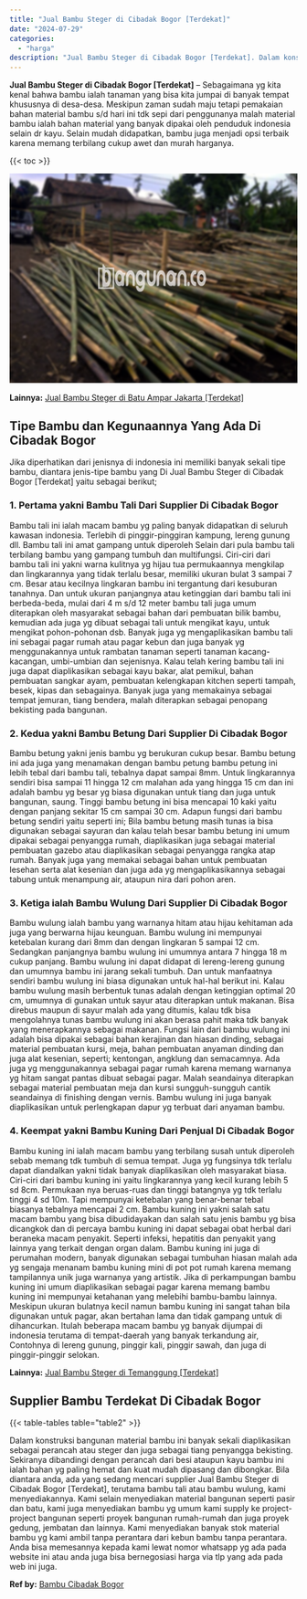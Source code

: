 ```yaml
---
title: "Jual Bambu Steger di Cibadak Bogor [Terdekat]"
date: "2024-07-29"
categories: 
  - "harga"
description: "Jual Bambu Steger di Cibadak Bogor [Terdekat]. Dalam konstruksi bangunan material bambu ini banyak sekali diaplikasikan sebagai perancah atau steger dan juga..."
---
```


**Jual Bambu Steger di Cibadak Bogor \[Terdekat\]** – Sebagaimana yg kita kenal bahwa bambu ialah tanaman yang bisa kita jumpai di banyak tempat khususnya di desa-desa. Meskipun zaman sudah maju tetapi pemakaian bahan material bambu s/d hari ini tdk sepi dari penggunanya malah material bambu ialah bahan material yang banyak dipakai oleh penduduk indonesia selain dr kayu. Selain mudah didapatkan, bambu juga menjadi opsi terbaik karena memang terbilang cukup awet dan murah harganya.

{{< toc >}}

![Jual Bambu Steger di Cibadak Bogor [Terdekat]](/images/jual-bambu-tali-06.png)

**Lainnya:** [Jual Bambu Steger di Batu Ampar Jakarta \[Terdekat\]](https://bambu.bangunan.co/jual-bambu-steger-di-batu-ampar-jakarta-terdekat/)

## Tipe Bambu dan Kegunaannya Yang Ada Di Cibadak Bogor

Jika diperhatikan dari jenisnya di indonesia ini memiliki banyak sekali tipe bambu, diantara jenis-tipe bambu yang Di Jual Bambu Steger di Cibadak Bogor \[Terdekat\] yaitu sebagai berikut;

### 1\. Pertama yakni Bambu Tali Dari Supplier Di Cibadak Bogor

Bambu tali ini ialah macam bambu yg paling banyak didapatkan di seluruh kawasan indonesia. Terlebih di pinggir-pinggiran kampung, lereng gunung dll. Bambu tali ini amat gampang untuk diperoleh Selain dari pula bambu tali terbilang bambu yang gampang tumbuh dan multifungsi. Ciri-ciri dari bambu tali ini yakni warna kulitnya yg hijau tua permukaannya mengkilap dan lingkarannya yang tidak terlalu besar, memiliki ukuran bulat 3 sampai 7 cm. Besar atau kecilnya lingkaran bambu ini tergantung dari kesuburan tanahnya. Dan untuk ukuran panjangnya atau ketinggian dari bambu tali ini berbeda-beda, mulai dari 4 m s/d 12 meter bambu tali juga umum diterapkan oleh masyarakat sebagai bahan dari pembuatan bilik bambu, kemudian ada juga yg dibuat sebagai tali untuk mengikat kayu, untuk mengikat pohon-pohonan dsb. Banyak juga yg mengaplikasikan bambu tali ini sebagai pagar rumah atau pagar kebun dan juga banyak yg menggunakannya untuk rambatan tanaman seperti tanaman kacang-kacangan, umbi-umbian dan sejenisnya. Kalau telah kering bambu tali ini juga dapat diaplikasikan sebagai kayu bakar, alat pemikul, bahan pembuatan sangkar ayam, pembuatan kelengkapan kitchen seperti tampah, besek, kipas dan sebagainya. Banyak juga yang memakainya sebagai tempat jemuran, tiang bendera, malah diterapkan sebagai penopang bekisting pada bangunan.

### 2\. Kedua yakni Bambu Betung Dari Supplier Di Cibadak Bogor

Bambu betung yakni jenis bambu yg berukuran cukup besar. Bambu betung ini ada juga yang menamakan dengan bambu petung bambu petung ini lebih tebal dari bambu tali, tebalnya dapat sampai 8mm. Untuk lingkarannya sendiri bisa sampai 11 hingga 12 cm malahan ada yang hingga 15 cm dan ini adalah bambu yg besar yg biasa digunakan untuk tiang dan juga untuk bangunan, saung. Tinggi bambu betung ini bisa mencapai 10 kaki yaitu dengan panjang sekitar 15 cm sampai 30 cm. Adapun fungsi dari bambu betung sendiri yaitu seperti ini; Bila bambu betung masih tunas ia bisa digunakan sebagai sayuran dan kalau telah besar bambu betung ini umum dipakai sebagai penyangga rumah, diaplikasikan juga sebagai material pembuatan gazebo atau diaplikasikan sebagai penyangga rangka atap rumah. Banyak juga yang memakai sebagai bahan untuk pembuatan lesehan serta alat kesenian dan juga ada yg mengaplikasikannya sebagai tabung untuk menampung air, ataupun nira dari pohon aren.

### 3\. Ketiga ialah Bambu Wulung Dari Supplier Di Cibadak Bogor

Bambu wulung ialah bambu yang warnanya hitam atau hijau kehitaman ada juga yang berwarna hijau keunguan. Bambu wulung ini mempunyai ketebalan kurang dari 8mm dan dengan lingkaran 5 sampai 12 cm. Sedangkan panjangnya bambu wulung ini umumnya antara 7 hingga 18 m cukup panjang. Bambu wulung ini dapat didapat di lereng-lereng gunung dan umumnya bambu ini jarang sekali tumbuh. Dan untuk manfaatnya sendiri bambu wulung ini biasa digunakan untuk hal-hal berikut ini. Kalau bambu wulung masih berbentuk tunas adalah dengan ketinggian optimal 20 cm, umumnya di gunakan untuk sayur atau diterapkan untuk makanan. Bisa direbus maupun di sayur malah ada yang ditumis, kalau tdk bisa mengolahnya tunas bambu wulung ini akan berasa pahit maka tdk banyak yang menerapkannya sebagai makanan. Fungsi lain dari bambu wulung ini adalah bisa dipakai sebagai bahan kerajinan dan hiasan dinding, sebagai material pembuatan kursi, meja, bahan pembuatan anyaman dinding dan juga alat kesenian, seperti; kentongan, angklung dan semacamnya. Ada juga yg menggunakannya sebagai pagar rumah karena memang warnanya yg hitam sangat pantas dibuat sebagai pagar. Malah seandainya diterapkan sebagai material pembuatan meja dan kursi sungguh-sungguh cantik seandainya di finishing dengan vernis. Bambu wulung ini juga banyak diaplikasikan untuk perlengkapan dapur yg terbuat dari anyaman bambu.

### 4\. Keempat yakni Bambu Kuning Dari Penjual Di Cibadak Bogor

Bambu kuning ini ialah macam bambu yang terbilang susah untuk diperoleh sebab memang tdk tumbuh di semua tempat. Juga yg fungsinya tdk terlalu dapat diandalkan yakni tidak banyak diaplikasikan oleh masyarakat biasa. Ciri-ciri dari bambu kuning ini yaitu lingkarannya yang kecil kurang lebih 5 sd 8cm. Permukaan nya beruas-ruas dan tinggi batangnya yg tdk terlalu tinggi 4 sd 10m. Tapi mempunyai ketebalan yang benar-benar tebal biasanya tebalnya mencapai 2 cm. Bambu kuning ini yakni salah satu macam bambu yang bisa dibudidayakan dan salah satu jenis bambu yg bisa dicangkok dan di percaya bambu kuning ini dapat sebagai obat herbal dari beraneka macam penyakit. Seperti infeksi, hepatitis dan penyakit yang lainnya yang terkait dengan organ dalam. Bambu kuning ini juga di perumahan modern, banyak digunakan sebagai tumbuhan hiasan malah ada yg sengaja menanam bambu kuning mini di pot pot rumah karena memang tampilannya unik juga warnanya yang artistik. Jika di perkampungan bambu kuning ini umum diaplikasikan sebagai pagar karena memang bambu kuning ini mempunyai ketahanan yang melebihi bambu-bambu lainnya. Meskipun ukuran bulatnya kecil namun bambu kuning ini sangat tahan bila digunakan untuk pagar, akan bertahan lama dan tidak gampang untuk di dihancurkan. Itulah beberapa macam bambu yg banyak dijumpai di indonesia terutama di tempat-daerah yang banyak terkandung air, Contohnya di lereng gunung, pinggir kali, pinggir sawah, dan juga di pinggir-pinggir selokan.

**Lainnya:** [Jual Bambu Steger di Temanggung \[Terdekat\]](https://bambu.bangunan.co/jual-bambu-steger-di-temanggung-terdekat/)

## Supplier Bambu Terdekat Di Cibadak Bogor

{{< table-tables table="table2" >}}

Dalam konstruksi bangunan material bambu ini banyak sekali diaplikasikan sebagai perancah atau steger dan juga sebagai tiang penyangga bekisting. Sekiranya dibandingi dengan perancah dari besi ataupun kayu bambu ini ialah bahan yg paling hemat dan kuat mudah dipasang dan dibongkar. Bila diantara anda, ada yang sedang mencari supplier Jual Bambu Steger di Cibadak Bogor \[Terdekat\], terutama bambu tali atau bambu wulung, kami menyediakannya. Kami selain menyediakan material bangunan seperti pasir dan batu, kami juga menyediakan bambu yg umum kami supply ke project-project bangunan seperti proyek bangunan rumah-rumah dan juga proyek gedung, jembatan dan lainnya. Kami menyediakan banyak stok material bambu yg kami ambil tanpa perantara dari kebun bambu tanpa perantara. Anda bisa memesannya kepada kami lewat nomor whatsapp yg ada pada website ini atau anda juga bisa bernegosiasi harga via tlp yang ada pada web ini juga.

**Ref by:** [Bambu Cibadak Bogor](https://id.wikipedia.org/wiki/Bambu)
